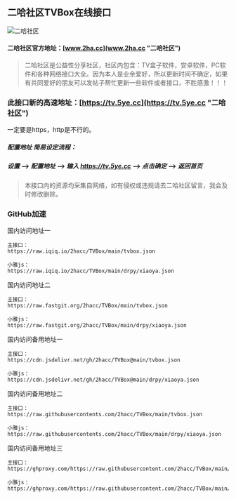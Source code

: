 ## 二哈社区TVBox在线接口
![二哈社区](https://www.2ha.cc/template/quater_6_flyme/src/logo.png "2ha.cc")

#### 二哈社区官方地址：[www.2ha.cc](www.2ha.cc "二哈社区")
> 二哈社区是公益性分享社区，社区内包含：TV盒子软件，安卓软件，PC软件和各种网络接口大全。因为本人是业余爱好，所以更新时间不确定，如果有共同爱好的朋友可以发帖子帮忙更新一些软件或者接口，不胜感激！！！
 
### 此接口新的高速地址：[https://tv.5ye.cc](https://tv.5ye.cc "二哈社区")
一定要是https，http是不行的。
##### 配置地址 简易设定流程：
##### 设置 -->  配置地址 --> 输入 https://tv.5ye.cc --> 点击确定 --> 返回首页  
> 本接口内的资源均采集自网络，如有侵权或违规请去二哈社区留言，我会及时修改删除。

### GitHub加速
国内访问地址一
```
主接口：
https://raw.iqiq.io/2hacc/TVBox/main/tvbox.json

小雅js：
https://raw.iqiq.io/2hacc/TVBox/main/drpy/xiaoya.json
```
国内访问地址二
```
主接口：
https://raw.fastgit.org/2hacc/TVBox/main/tvbox.json

小雅js：
https://raw.fastgit.org/2hacc/TVBox/main/drpy/xiaoya.json
```
国内访问备用地址一
```
主接口：
https://cdn.jsdelivr.net/gh/2hacc/TVBox@main/tvbox.json

小雅js：
https://cdn.jsdelivr.net/gh/2hacc/TVBox@main/drpy/xiaoya.json
```
国内访问备用地址二
```
主接口：
https://raw.githubusercontents.com/2hacc/TVBox/main/tvbox.json

小雅js：
https://raw.githubusercontents.com/2hacc/TVBox/main/drpy/xiaoya.json
```
国内访问备用地址三
```
主接口：
https://ghproxy.com/https://raw.githubusercontent.com/2hacc/TVBox/main/tvbox.json

小雅js：
https://ghproxy.com/https://raw.githubusercontent.com/2hacc/TVBox/main/drpy/xiaoya.json
```
